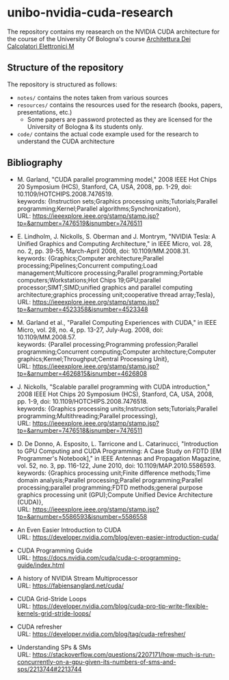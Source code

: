 # unibo-nvidia-cuda-research

The repository contains my reasearch on the NVIDIA CUDA architecture for the course of the University Of Bologna's course [Architettura Dei Calcolatori Elettronici M](https://www.unibo.it/it/studiare/dottorati-master-specializzazioni-e-altra-formazione/insegnamenti/insegnamento/2023/467998)

## Structure of the repository

The repository is structured as follows:
- `notes/` contains the notes taken from various sources
- `resources/` contains the resources used for the research (books, papers, presentations, etc.)
    - Some papers are password protected as they are licensed for the University of Bologna & its students only.
- `code/` contains the actual code example used for the research to understand the CUDA architecture

## Bibliography

- M. Garland, "CUDA parallel programming model," 2008 IEEE Hot Chips 20 Symposium (HCS), Stanford, CA, USA, 2008, pp. 1-29, doi: 10.1109/HOTCHIPS.2008.7476519.\
keywords: {Instruction sets;Graphics processing units;Tutorials;Parallel programming;Kernel;Parallel algorithms;Synchronization},\
URL: https://ieeexplore.ieee.org/stamp/stamp.jsp?tp=&arnumber=7476519&isnumber=7476511

- E. Lindholm, J. Nickolls, S. Oberman and J. Montrym, "NVIDIA Tesla: A Unified Graphics and Computing Architecture," in IEEE Micro, vol. 28, no. 2, pp. 39-55, March-April 2008, doi: 10.1109/MM.2008.31.\
keywords: {Graphics;Computer architecture;Parallel processing;Pipelines;Concurrent computing;Load management;Multicore processing;Parallel programming;Portable computers;Workstations;Hot Chips 19;GPU;parallel processor;SIMT;SIMD;unified graphics and parallel computing architecture;graphics processing unit;cooperative thread array;Tesla},\
URL: https://ieeexplore.ieee.org/stamp/stamp.jsp?tp=&arnumber=4523358&isnumber=4523348

- M. Garland et al., "Parallel Computing Experiences with CUDA," in IEEE Micro, vol. 28, no. 4, pp. 13-27, July-Aug. 2008, doi: 10.1109/MM.2008.57. \
keywords: {Parallel processing;Programming profession;Parallel programming;Concurrent computing;Computer architecture;Computer graphics;Kernel;Throughput;Central Processing Unit}, \
URL: https://ieeexplore.ieee.org/stamp/stamp.jsp?tp=&arnumber=4626815&isnumber=4626808

- J. Nickolls, "Scalable parallel programming with CUDA introduction," 2008 IEEE Hot Chips 20 Symposium (HCS), Stanford, CA, USA, 2008, pp. 1-9, doi: 10.1109/HOTCHIPS.2008.7476518. \
keywords: {Graphics processing units;Instruction sets;Tutorials;Parallel programming;Multithreading;Parallel processing}, \
URL: https://ieeexplore.ieee.org/stamp/stamp.jsp?tp=&arnumber=7476518&isnumber=7476511

- D. De Donno, A. Esposito, L. Tarricone and L. Catarinucci, "Introduction to GPU Computing and CUDA Programming: A Case Study on FDTD [EM Programmer's Notebook]," in IEEE Antennas and Propagation Magazine, vol. 52, no. 3, pp. 116-122, June 2010, doi: 10.1109/MAP.2010.5586593. \
keywords: {Graphics processing unit;Finite difference methods;Time domain analysis;Parallel processing;Parallel programming;Parallel processing;parallel programming;FDTD methods;general purpose graphics processing unit (GPU);Compute Unified Device Architecture (CUDA)}, \
URL: https://ieeexplore.ieee.org/stamp/stamp.jsp?tp=&arnumber=5586593&isnumber=5586558

- An Even Easier Introduction to CUDA \
URL: https://developer.nvidia.com/blog/even-easier-introduction-cuda/

- CUDA Programming Guide \
URL: https://docs.nvidia.com/cuda/cuda-c-programming-guide/index.html

- A history of NVIDIA Stream Multiprocessor \
URL: https://fabiensanglard.net/cuda/

- CUDA Grid-Stride Loops \
URL: https://developer.nvidia.com/blog/cuda-pro-tip-write-flexible-kernels-grid-stride-loops/

- CUDA refresher \
URL: https://developer.nvidia.com/blog/tag/cuda-refresher/

- Understanding SPs & SMs \
URL: https://stackoverflow.com/questions/2207171/how-much-is-run-concurrently-on-a-gpu-given-its-numbers-of-sms-and-sps/2213744#2213744
